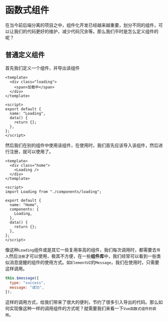 # 函数式组件

在当今前后端分离的项目之中，组件化开发已经越来越重要，划分不同的组件，可以让我们的代码更好的维护，减少代码冗余等。那么我们平时是怎么定义组件的呢？

## 普通定义组件

首先我们定义一个组件，并导出该组件

```vue
<template>
  <div class="loading">
    <span>加载中</span>
  </div>
</template>

<script>
export default {
  name: "Loading",
  data() {
    return {};
  },
};
</script>
```

然后我们在别的组件中使用该组件，在使用时，我们首先应该导入该组件，然后进行注册，就可以使用了。

```vue
<template>
  <div class="home">
    <Loading />
  </div>
</template>

<script>
import Loading from "./components/loading";

export default {
  name: "Home",
  components: {
    Loading,
  },
  data() {
    return {};
  },
};
</script>
```

像这种`Loading`组件或是其它一些复用率高的组件，我们每次调用时，都需要去`导入`然后`注册`才可以使用，极其不方便，在一些**组件库**中，我们经常可以看到一些类似消息提醒的组件的使用方式。如`ElementUI`的`Message`，我们在使用时，只需要这样调用。

```js
this.$message({
  type: "success",
  message: "成功",
});
```

这样的调用方式，给我们带来了很大的便利，节约了很多引入导出的代码。那么如何实现像这种一样的调用组件的方式呢？就需要我们来看一下`Vue函数式组件的调用`。
